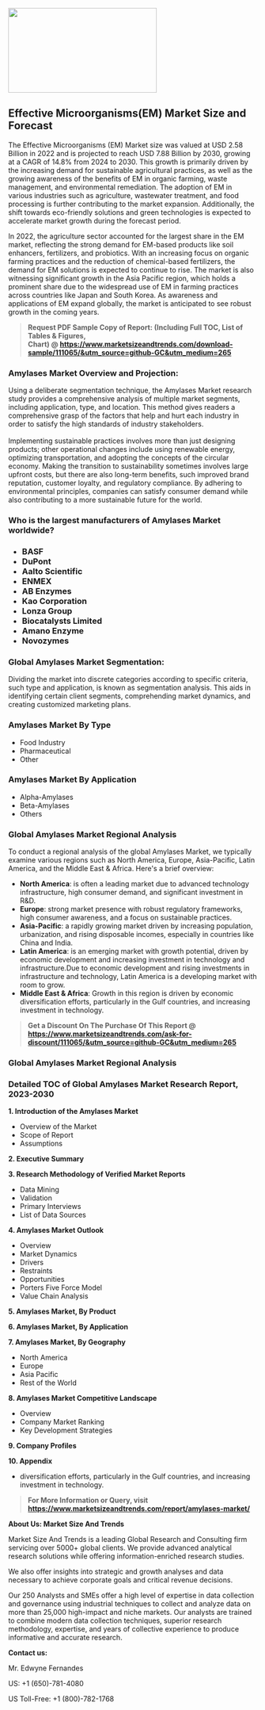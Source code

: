 <p><img class="alignnone size-medium wp-image-20088" src="https://ffe5etoiles.com/wp-content/uploads/2024/12/MST1-300x171.png" alt="" width="300" height="171" /></p><h2>Effective Microorganisms(EM) Market Size and Forecast</h2><p>The Effective Microorganisms (EM) Market size was valued at USD 2.58 Billion in 2022 and is projected to reach USD 7.88 Billion by 2030, growing at a CAGR of 14.8% from 2024 to 2030. This growth is primarily driven by the increasing demand for sustainable agricultural practices, as well as the growing awareness of the benefits of EM in organic farming, waste management, and environmental remediation. The adoption of EM in various industries such as agriculture, wastewater treatment, and food processing is further contributing to the market expansion. Additionally, the shift towards eco-friendly solutions and green technologies is expected to accelerate market growth during the forecast period.</p><p>In 2022, the agriculture sector accounted for the largest share in the EM market, reflecting the strong demand for EM-based products like soil enhancers, fertilizers, and probiotics. With an increasing focus on organic farming practices and the reduction of chemical-based fertilizers, the demand for EM solutions is expected to continue to rise. The market is also witnessing significant growth in the Asia Pacific region, which holds a prominent share due to the widespread use of EM in farming practices across countries like Japan and South Korea. As awareness and applications of EM expand globally, the market is anticipated to see robust growth in the coming years.</p></p><blockquote id="" class=""><strong>Request PDF Sample Copy of Report: (Including Full TOC, List of Tables &amp; Figures, Chart)&nbsp;@&nbsp;<strong><a href="https://www.marketsizeandtrends.com/download-sample/111065/&utm_source=github-GC&utm_medium=265" target="_blank">https://www.marketsizeandtrends.com/download-sample/111065/&utm_source=github-GC&utm_medium=265</a></strong></strong></blockquote><h3 id="" class="">Amylases Market&nbsp;Overview and Projection:</h3><p id="" class="">Using a deliberate segmentation technique, the Amylases Market research study provides a comprehensive analysis of multiple market segments, including application, type, and location. This method gives readers a comprehensive grasp of the factors that help and hurt each industry in order to satisfy the high standards of industry stakeholders. <br /> <br />Implementing sustainable practices involves more than just designing products; other operational changes include using renewable energy, optimizing transportation, and adopting the concepts of the circular economy. Making the transition to sustainability sometimes involves large upfront costs, but there are also long-term benefits, such improved brand reputation, customer loyalty, and regulatory compliance. By adhering to environmental principles, companies can satisfy consumer demand while also contributing to a more sustainable future for the world.</p><h3 id="" class="">Who is the largest manufacturers of&nbsp;Amylases Market worldwide?</h3><h3 class=""><p><ul><li>BASF </li><li> DuPont </li><li> Aalto Scientific </li><li> ENMEX </li><li> AB Enzymes </li><li> Kao Corporation </li><li> Lonza Group </li><li> Biocatalysts Limited </li><li> Amano Enzyme </li><li> Novozymes</li></ul></p></h3><h3 id="" class="">Global&nbsp;Amylases Market Segmentation:</h3><p id="" class="">Dividing the market into discrete categories according to specific criteria, such type and application, is known as segmentation analysis. This aids in identifying certain client segments, comprehending market dynamics, and creating customized marketing plans.</p><h3 id="" class="">Amylases Market&nbsp;By Type</h3><p><p><ul><li>Food Industry </li><li> Pharmaceutical </li><li> Other</p></li></ul></p></p><h3 id="" class="">Amylases Market&nbsp;By Application</h3><p class=""><p><ul><li>Alpha-Amylases </li><li> Beta-Amylases </li><li> Others</li></ul></p></p><h3 id="" class="">Global Amylases Market Regional Analysis</h3><p id="" class="">To conduct a regional analysis of the global Amylases Market, we typically examine various regions such as North America, Europe, Asia-Pacific, Latin America, and the Middle East &amp; Africa. Here's a brief overview:</p><ul><li><strong>North America</strong>: is often a leading market due to advanced technology infrastructure, high consumer demand, and significant investment in R&amp;D.</li><li><strong>Europe</strong>: strong market presence with robust regulatory frameworks, high consumer awareness, and a focus on sustainable practices.</li><li><strong>Asia-Pacific</strong>: a rapidly growing market driven by increasing population, urbanization, and rising disposable incomes, especially in countries like China and India.</li><li><strong>Latin America</strong>: is an emerging market with growth potential, driven by economic development and increasing investment in technology and infrastructure.Due to economic development and rising investments in infrastructure and technology, Latin America is a developing market with room to grow.</li><li><strong>Middle East &amp; Africa</strong>: Growth in this region is driven by economic diversification efforts, particularly in the Gulf countries, and increasing investment in technology.</li></ul><blockquote id="" class=""><strong>Get a Discount On The Purchase Of This Report @ <strong><a href="https://www.marketsizeandtrends.com/ask-for-discount/111065/&utm_source=github-GC&utm_medium=265" target="_blank">https://www.marketsizeandtrends.com/ask-for-discount/111065/&utm_source=github-GC&utm_medium=265</a></strong></strong></blockquote><h3 id="" class="">Global Amylases Market Regional Analysis</h3><h3 id="" class="">Detailed TOC of Global Amylases Market Research Report, 2023-2030</h3><p id="" class=""><strong>1. Introduction of the Amylases Market</strong></p><ul><li>Overview of the Market</li><li>Scope of Report</li><li>Assumptions</li></ul><p id="" class=""><strong>2. Executive Summary</strong></p><p id="" class=""><strong>3. Research Methodology of Verified Market Reports</strong></p><ul><li>Data Mining</li><li>Validation</li><li>Primary Interviews</li><li>List of Data Sources</li></ul><p id="" class=""><strong>4. Amylases Market Outlook</strong></p><ul><li>Overview</li><li>Market Dynamics</li><li>Drivers</li><li>Restraints</li><li>Opportunities</li><li>Porters Five Force Model</li><li>Value Chain Analysis</li></ul><p id="" class=""><strong>5. Amylases Market, By Product</strong></p><p id="" class=""><strong>6. Amylases Market, By Application</strong></p><p id="" class=""><strong>7. Amylases Market, By Geography</strong></p><ul><li>North America</li><li>Europe</li><li>Asia Pacific</li><li>Rest of the World</li></ul><p id="" class=""><strong>8. Amylases Market Competitive Landscape</strong></p><ul><li>Overview</li><li>Company Market Ranking</li><li>Key Development Strategies</li></ul><p id="" class=""><strong>9. Company Profiles</strong></p><p id="" class=""><strong>10. Appendix</strong></p><ul><li>diversification efforts, particularly in the Gulf countries, and increasing investment in technology.</li></ul><blockquote id="" class=""><strong>For More Information or Query, visit <strong><strong><a href="https://www.marketsizeandtrends.com/report/amylases-market/" target="_blank">https://www.marketsizeandtrends.com/report/amylases-market/</a></strong></strong></strong></blockquote><p id="" class=""><strong>About Us: Market Size And Trends</strong></p><p id="" class="">Market Size And Trends is a leading Global Research and Consulting firm servicing over 5000+ global clients. We provide advanced analytical research solutions while offering information-enriched research studies.</p><p id="" class="">We also offer insights into strategic and growth analyses and data necessary to achieve corporate goals and critical revenue decisions.</p><p id="" class="">Our 250 Analysts and SMEs offer a high level of expertise in data collection and governance using industrial techniques to collect and analyze data on more than 25,000 high-impact and niche markets. Our analysts are trained to combine modern data collection techniques, superior research methodology, expertise, and years of collective experience to produce informative and accurate research.</p><p id="" class=""><strong>Contact us:</strong></p><p id="" class="">Mr. Edwyne Fernandes</p><p id="" class="">US: +1 (650)-781-4080</p><p id="" class="">US Toll-Free: +1 (800)-782-1768</p>
